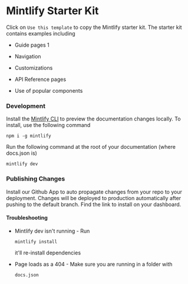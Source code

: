 # Mintlify Starter Kit

Click on `Use this template` to copy the Mintlify starter kit. The starter kit contains examples including

* Guide pages 1

* Navigation

* Customizations

* API Reference pages

* Use of popular components

### Development

Install the [Mintlify CLI](https://www.npmjs.com/package/mintlify) to preview the documentation changes locally. To install, use the following command

```
npm i -g mintlify
```

Run the following command at the root of your documentation (where docs.json is)

```
mintlify dev
```

### Publishing Changes

Install our Github App to auto propagate changes from your repo to your deployment. Changes will be deployed to production automatically after pushing to the default branch. Find the link to install on your dashboard.

#### Troubleshooting

* Mintlify dev isn't running - Run 

  `mintlify install`

   it'll re-install dependencies

* Page loads as a 404 - Make sure you are running in a folder with 

  `docs.json`